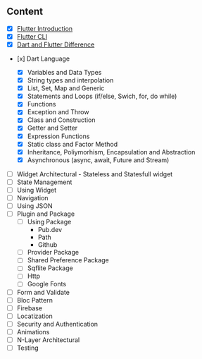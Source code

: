 ## Content

- [x] [Flutter Introduction](./Flutter%20Introduction/README.md)
- [x] [Flutter CLI](./Flutter%20CLI/README.md)
- [x] [Dart and Flutter Difference](./Flutter%20and%20Dart%20Difference/README.md)
- <detais> <summary> [x] Dart Language</summary>
    - [x] Variables and Data Types
    - [x] String types and interpolation
    - [x] List, Set, Map and Generic
   - [x] Statements and Loops (if/else, Swich, for, do while)
   - [x] Functions
   - [x] Exception and Throw
   - [x] Class and Construction
   - [x] Getter and Setter
   - [x] Expression Functions
   - [x] Static class and Factor Method
   - [x] Inheritance, Poliymorhism, Encapsulation and Abstraction
   - [x] Asynchronous (async, await, Future and Stream)
  </detais>
  
- [ ] Widget Architectural - Stateless and Statesfull widget
- [ ] State Management
- [ ] Using Widget
- [ ] Navigation
- [ ] Using JSON
- [ ] Plugin and Package
  - [ ] Using Package 
    - Pub.dev
    - Path
    - Github
  - [ ] Provider Package
  - [ ] Shared Preference Package
  - [ ] Sqflite Package
  - [ ] Http
  - [ ] Google Fonts
- [ ] Form and Validate
- [ ] Bloc Pattern
- [ ] Firebase
- [ ] Locatization
- [ ] Security and Authentication
- [ ] Animations
- [ ] N-Layer Architectural
- [ ] Testing